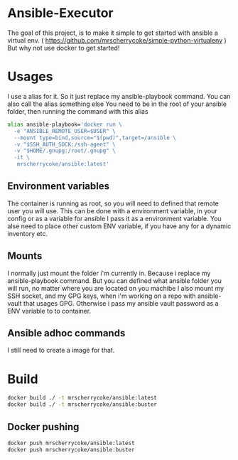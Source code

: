 # Ansible-Executor
The goal of this project, is to make it simple to get started with ansible a virtual env. ( https://github.com/mrscherrycoke/simple-python-virtualenv ) <br>
But why not use docker to get started!

# Usages
I use a alias for it. So it just replace my ansible-playbook command. You can also call the alias something else
You need to be in the root of your ansible folder, then running the command with this alias

```bash
alias ansible-playbook='docker run \
  -e "ANSIBLE_REMOTE_USER=$USER" \
  --mount type=bind,source="$(pwd)",target=/ansible \
  -v "$SSH_AUTH_SOCK:/ssh-agent" \
  -v "$HOME/.gnupg:/root/.gnupg" \
  -it \
   mrscherrycoke/ansible:latest'
```

## Environment variables
The container is running as root, so you will need to defined that remote user you will use.
This can be done with a environment variable, in your config or as a variable for ansible
I pass it as a environment variable.
You alse need to place other custom ENV variable, if you have any for a dynamic inventory etc.

## Mounts
I normally just mount the folder i'm currently in. Because i replace my ansible-playbook command.
But you can defined what ansible folder you will run, no matter where you are located on you machibe
I also mount my SSH socket, and my GPG keys, when i'm working on a repo with ansible-vault that usages GPG.
Otherwise i pass my ansible vault password as a ENV variable to to container.

## Ansible adhoc commands
I still need to create a image for that.

# Build
```bash
docker build ./ -t mrscherrycoke/ansible:latest
docker build ./ -t mrscherrycoke/ansible:buster
```
## Docker pushing
```bash
docker push mrscherrycoke/ansible:latest
docker push mrscherrycoke/ansible:buster
```

